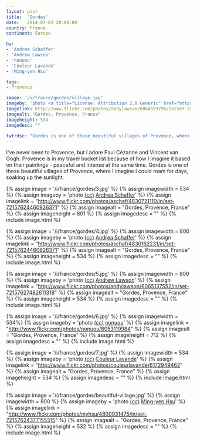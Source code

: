 ```yaml
---
layout: post
title:  'Gordes'
date:   2014-07-03 20:00:00
country: France
continent: Europe

by:
- 'Andrea Schaffer'
- 'Andrew Lawson'
- 'nonuou'
- 'Couleur Lavande'
- 'Ming-yen Hsu'

tags:
- Provence

image: '/i/france/gordes/village.jpg'
imageby: 'photo <a title="License: Attribution 2.0 Generic" href="https://creativecommons.org/licenses/by/2.0/">(<em>cc</em>)</a> <a href="http://www.flickr.com/photos/andylawson/6064593795/in/set-72157627482611318">Andrew Lawson</a>'
imagelink: http://www.flickr.com/photos/andylawson/6064593795/in/set-72157627482611318
imagealt: "Gordes, Provence, France"
imageheight: 534
imagedesc: ""

twtrdsc: "Gordes is one of those beautiful villages of Provence, where I imagine I could roam for days, soaking up the sunlight"
---
```

I've never been to Provence, but I adore Paul Cézanne and Vincent van Gogh. Provence is in my travel bucket list because of how I imagine it based on their paintings - peaceful and intense at the same time. Gordes is one of those beautiful villages of Provence, where I imagine I could roam for days, soaking up the sunlight.

{% assign image = '/i/france/gordes/3.jpg' %}
{% assign imagewidth = 534 %}
{% assign imageby = 'photo <a title="License: Attribution 2.0 Generic" href="https://creativecommons.org/licenses/by/2.0/">(<em>cc</em>)</a> <a href="http://www.flickr.com/photos/aschaf/4830721110/in/set-72157624460926371">Andrea Schaffer</a>' %}
{% assign imagelink = "http://www.flickr.com/photos/aschaf/4830721110/in/set-72157624460926371" %}
{% assign imagealt = "Gordes, Provence, France" %}
{% assign imageheight = 801 %}
{% assign imagedesc = "" %}
{% include image.html %}

{% assign image = '/i/france/gordes/4.jpg' %}
{% assign imagewidth = 800 %}
{% assign imageby = 'photo <a title="License: Attribution 2.0 Generic" href="https://creativecommons.org/licenses/by/2.0/">(<em>cc</em>)</a> <a href="http://www.flickr.com/photos/aschaf/4830162231/in/set-72157624460926371">Andrea Schaffer</a>' %}
{% assign imagelink = "http://www.flickr.com/photos/aschaf/4830162231/in/set-72157624460926371" %}
{% assign imagealt = "Gordes, Provence, France" %}
{% assign imageheight = 534 %}
{% assign imagedesc = "" %}
{% include image.html %}

{% assign image = '/i/france/gordes/5.jpg' %}
{% assign imagewidth = 800 %}
{% assign imageby = 'photo <a title="License: Attribution 2.0 Generic" href="https://creativecommons.org/licenses/by/2.0/">(<em>cc</em>)</a> <a href="http://www.flickr.com/photos/andylawson/6065137552/in/set-72157627482611318">Andrew Lawson</a>' %}
{% assign imagelink = "http://www.flickr.com/photos/andylawson/6065137552/in/set-72157627482611318" %}
{% assign imagealt = "Gordes, Provence, France" %}
{% assign imageheight = 534 %}
{% assign imagedesc = "" %}
{% include image.html %}

{% assign image = '/i/france/gordes/6.jpg' %}
{% assign imagewidth = 534%}
{% assign imageby = 'photo <a title="License: Attribution-NoDerivs 2.0 Generic" href="https://creativecommons.org/licenses/by-nd/2.0/">(<em>cc</em>)</a> <a href="http://www.flickr.com/photos/nonuou/8053119984">nonuou</a>' %}
{% assign imagelink = "http://www.flickr.com/photos/nonuou/8053119984" %}
{% assign imagealt = "Gordes, Provence, France" %}
{% assign imageheight = 712 %}
{% assign imagedesc = "" %}
{% include image.html %}

{% assign image = '/i/france/gordes/7.jpg' %}
{% assign imagewidth = 534 %}
{% assign imageby = 'photo <a title="License: Attribution-NoDerivs 2.0 Generic" href="https://creativecommons.org/licenses/by-nd/2.0/">(<em>cc</em>)</a> <a href="http://www.flickr.com/photos/couleurlavande/6172949462">Couleur Lavande</a>' %}
{% assign imagelink = "http://www.flickr.com/photos/couleurlavande/6172949462" %}
{% assign imagealt = "Gordes, Provence, France" %}
{% assign imageheight = 534 %}
{% assign imagedesc = "" %}
{% include image.html %}

{% assign image = '/i/france/gordes/beautiful-village.jpg' %}
{% assign imagewidth = 800 %}
{% assign imageby = 'photo <a title="License: Attribution-NoDerivs 2.0 Generic" href="https://creativecommons.org/licenses/by-nd/2.0/">(<em>cc</em>)</a> <a href="http://www.flickr.com/photos/myhsu/4800931475/in/set-72157624377155315">Ming-yen Hsu</a>' %}
{% assign imagelink = "http://www.flickr.com/photos/myhsu/4800931475/in/set-72157624377155315" %}
{% assign imagealt = "Gordes, Provence, France" %}
{% assign imageheight = 532 %}
{% assign imagedesc = "" %}
{% include image.html %}
